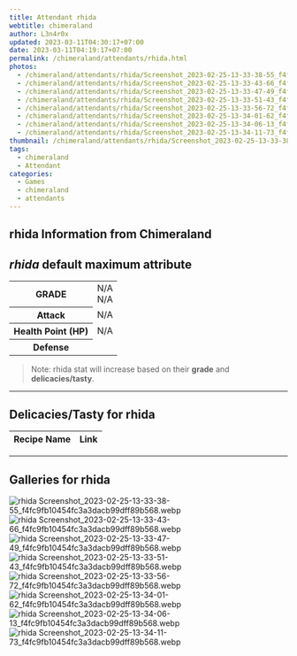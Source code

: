 ```yaml
---
title: Attendant rhida
webtitle: chimeraland
author: L3n4r0x
updated: 2023-03-11T04:30:17+07:00
date: 2023-03-11T04:19:17+07:00
permalink: /chimeraland/attendants/rhida.html
photos:
  - /chimeraland/attendants/rhida/Screenshot_2023-02-25-13-33-38-55_f4fc9fb10454fc3a3dacb99dff89b568.webp
  - /chimeraland/attendants/rhida/Screenshot_2023-02-25-13-33-43-66_f4fc9fb10454fc3a3dacb99dff89b568.webp
  - /chimeraland/attendants/rhida/Screenshot_2023-02-25-13-33-47-49_f4fc9fb10454fc3a3dacb99dff89b568.webp
  - /chimeraland/attendants/rhida/Screenshot_2023-02-25-13-33-51-43_f4fc9fb10454fc3a3dacb99dff89b568.webp
  - /chimeraland/attendants/rhida/Screenshot_2023-02-25-13-33-56-72_f4fc9fb10454fc3a3dacb99dff89b568.webp
  - /chimeraland/attendants/rhida/Screenshot_2023-02-25-13-34-01-62_f4fc9fb10454fc3a3dacb99dff89b568.webp
  - /chimeraland/attendants/rhida/Screenshot_2023-02-25-13-34-06-13_f4fc9fb10454fc3a3dacb99dff89b568.webp
  - /chimeraland/attendants/rhida/Screenshot_2023-02-25-13-34-11-73_f4fc9fb10454fc3a3dacb99dff89b568.webp
thumbnail: /chimeraland/attendants/rhida/Screenshot_2023-02-25-13-33-38-55_f4fc9fb10454fc3a3dacb99dff89b568.webp
tags:
  - chimeraland
  - Attendant
categories:
  - Games
  - chimeraland
  - attendants
---
```


<link
  rel="stylesheet"
  href="https://rawcdn.githack.com/dimaslanjaka/Web-Manajemen/870a349/css/bootstrap-5-3-0-alpha3-wrapper.css"
/>
<section id="bootstrap-wrapper">
  <div data-bs-theme="dark">
    <h2>rhida Information from Chimeraland</h2>
    <h2 id="attribute"><i>rhida</i> default maximum attribute</h2>
    <div class="row">
      <div class="col mb-2">
        <div class="card">
          <div class="card-body">
            <table>
              <tr>
                <th>GRADE</th>
                <td>N/A <br />N/A</td>
              </tr>
              <tr>
                <th>Attack</th>
                <td>N/A</td>
              </tr>
              <tr>
                <th>Health Point (HP)</th>
                <td>N/A</td>
              </tr>
              <tr>
                <th>Defense</th>
                <td></td>
              </tr>
            </table>
          </div>
        </div>
      </div>
    </div>
    <blockquote>
      Note: rhida stat will increase based on their <b>grade</b> and
      <b>delicacies/tasty</b>.
    </blockquote>
    <hr />
    <h2 id="delicacies">Delicacies/Tasty for rhida</h2>
    <div class="card">
      <div class="card-body">
        <div class="table-responsive">
          <table class="table table-striped">
            <thead>
              <tr>
                <th>Recipe Name</th>
                <th>Link</th>
              </tr>
            </thead>
            <tbody></tbody>
          </table>
        </div>
      </div>
    </div>
    <hr />
    <div id="gallery">
      <h2>Galleries for rhida</h2>
      <div class="row">
        <div class="col-lg-6 col-12">
          <img
            src="https://www.webmanajemen.com/chimeraland/attendants/rhida/Screenshot_2023-02-25-13-33-38-55_f4fc9fb10454fc3a3dacb99dff89b568.webp"
            alt="rhida Screenshot_2023-02-25-13-33-38-55_f4fc9fb10454fc3a3dacb99dff89b568.webp"
          />
        </div>
        <div class="col-lg-6 col-12">
          <img
            src="https://www.webmanajemen.com/chimeraland/attendants/rhida/Screenshot_2023-02-25-13-33-43-66_f4fc9fb10454fc3a3dacb99dff89b568.webp"
            alt="rhida Screenshot_2023-02-25-13-33-43-66_f4fc9fb10454fc3a3dacb99dff89b568.webp"
          />
        </div>
        <div class="col-lg-6 col-12">
          <img
            src="https://www.webmanajemen.com/chimeraland/attendants/rhida/Screenshot_2023-02-25-13-33-47-49_f4fc9fb10454fc3a3dacb99dff89b568.webp"
            alt="rhida Screenshot_2023-02-25-13-33-47-49_f4fc9fb10454fc3a3dacb99dff89b568.webp"
          />
        </div>
        <div class="col-lg-6 col-12">
          <img
            src="https://www.webmanajemen.com/chimeraland/attendants/rhida/Screenshot_2023-02-25-13-33-51-43_f4fc9fb10454fc3a3dacb99dff89b568.webp"
            alt="rhida Screenshot_2023-02-25-13-33-51-43_f4fc9fb10454fc3a3dacb99dff89b568.webp"
          />
        </div>
        <div class="col-lg-6 col-12">
          <img
            src="https://www.webmanajemen.com/chimeraland/attendants/rhida/Screenshot_2023-02-25-13-33-56-72_f4fc9fb10454fc3a3dacb99dff89b568.webp"
            alt="rhida Screenshot_2023-02-25-13-33-56-72_f4fc9fb10454fc3a3dacb99dff89b568.webp"
          />
        </div>
        <div class="col-lg-6 col-12">
          <img
            src="https://www.webmanajemen.com/chimeraland/attendants/rhida/Screenshot_2023-02-25-13-34-01-62_f4fc9fb10454fc3a3dacb99dff89b568.webp"
            alt="rhida Screenshot_2023-02-25-13-34-01-62_f4fc9fb10454fc3a3dacb99dff89b568.webp"
          />
        </div>
        <div class="col-lg-6 col-12">
          <img
            src="https://www.webmanajemen.com/chimeraland/attendants/rhida/Screenshot_2023-02-25-13-34-06-13_f4fc9fb10454fc3a3dacb99dff89b568.webp"
            alt="rhida Screenshot_2023-02-25-13-34-06-13_f4fc9fb10454fc3a3dacb99dff89b568.webp"
          />
        </div>
        <div class="col-lg-6 col-12">
          <img
            src="https://www.webmanajemen.com/chimeraland/attendants/rhida/Screenshot_2023-02-25-13-34-11-73_f4fc9fb10454fc3a3dacb99dff89b568.webp"
            alt="rhida Screenshot_2023-02-25-13-34-11-73_f4fc9fb10454fc3a3dacb99dff89b568.webp"
          />
        </div>
      </div>
    </div>
  </div>
</section>